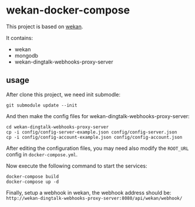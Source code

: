 # wekan-docker-compose

This project is based on [wekan](https://github.com/wekan/wekan/blob/master/docker-compose.yml).

It contains:
- wekan
- mongodb
- wekan-dingtalk-webhooks-proxy-server

## usage

After clone this project, we need init submodle:

```
git submodule update --init
```

And then make the config files for wekan-dingtalk-webhooks-proxy-server:

```
cd wekan-dingtalk-webhooks-proxy-server
cp -i config/config-server-example.json config/config-server.json
cp -i config/config-account-example.json config/config-account.json
```

After editing the configuration files, you may need also modify the `ROOT_URL` config in `docker-compose.yml`.

Now execute the following command to start the services:

```
docker-compose build
docker-compose up -d
```

Finally, setup a webhook in wekan, the webhook address should be: `http://wekan-dingtalk-webhooks-proxy-server:8080/api/wekan/webhook/`